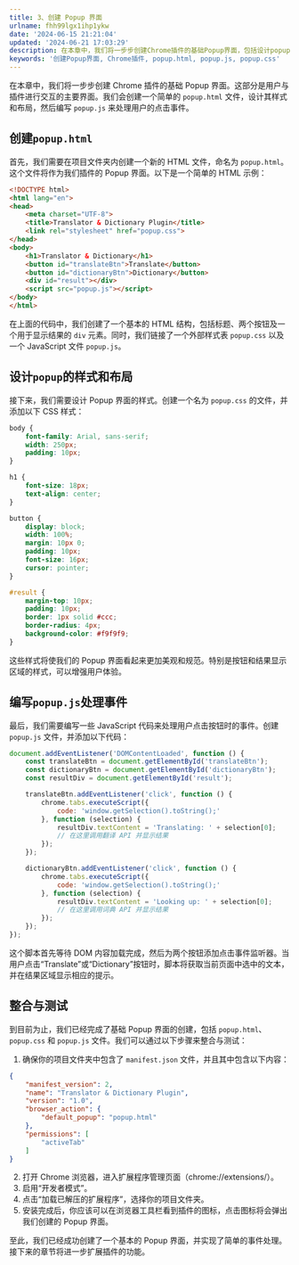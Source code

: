 ```yaml
---
title: 3、创建 Popup 界面
urlname: fhh99lgx1ihp1ykw
date: '2024-06-15 21:21:04'
updated: '2024-06-21 17:03:29'
description: 在本章中，我们将一步步创建Chrome插件的基础Popup界面，包括设计popup.html、popup.css以及编写popup.js来处理用户的点击事件。
keywords: '创建Popup界面, Chrome插件, popup.html, popup.js, popup.css'
---
```

在本章中，我们将一步步创建 Chrome 插件的基础 Popup 界面。这部分是用户与插件进行交互的主要界面。我们会创建一个简单的 `popup.html` 文件，设计其样式和布局，然后编写 `popup.js` 来处理用户的点击事件。

## 创建`popup.html`

首先，我们需要在项目文件夹内创建一个新的 HTML 文件，命名为 `popup.html`。这个文件将作为我们插件的 Popup 界面。以下是一个简单的 HTML 示例：

```html
<!DOCTYPE html>
<html lang="en">
<head>
    <meta charset="UTF-8">
    <title>Translator & Dictionary Plugin</title>
    <link rel="stylesheet" href="popup.css">
</head>
<body>
    <h1>Translator & Dictionary</h1>
    <button id="translateBtn">Translate</button>
    <button id="dictionaryBtn">Dictionary</button>
    <div id="result"></div>
    <script src="popup.js"></script>
</body>
</html>
```

在上面的代码中，我们创建了一个基本的 HTML 结构，包括标题、两个按钮及一个用于显示结果的 `div` 元素。同时，我们链接了一个外部样式表 `popup.css` 以及一个 JavaScript 文件 `popup.js`。

## 设计`popup`的样式和布局

接下来，我们需要设计 Popup 界面的样式。创建一个名为 `popup.css` 的文件，并添加以下 CSS 样式：

```css
body {
    font-family: Arial, sans-serif;
    width: 250px;
    padding: 10px;
}

h1 {
    font-size: 18px;
    text-align: center;
}

button {
    display: block;
    width: 100%;
    margin: 10px 0;
    padding: 10px;
    font-size: 16px;
    cursor: pointer;
}

#result {
    margin-top: 10px;
    padding: 10px;
    border: 1px solid #ccc;
    border-radius: 4px;
    background-color: #f9f9f9;
}
```

这些样式将使我们的 Popup 界面看起来更加美观和规范。特别是按钮和结果显示区域的样式，可以增强用户体验。

## 编写`popup.js`处理事件

最后，我们需要编写一些 JavaScript 代码来处理用户点击按钮时的事件。创建 `popup.js` 文件，并添加以下代码：

```javascript
document.addEventListener('DOMContentLoaded', function () {
    const translateBtn = document.getElementById('translateBtn');
    const dictionaryBtn = document.getElementById('dictionaryBtn');
    const resultDiv = document.getElementById('result');

    translateBtn.addEventListener('click', function () {
        chrome.tabs.executeScript({
            code: 'window.getSelection().toString();'
        }, function (selection) {
            resultDiv.textContent = 'Translating: ' + selection[0];
            // 在这里调用翻译 API 并显示结果
        });
    });

    dictionaryBtn.addEventListener('click', function () {
        chrome.tabs.executeScript({
            code: 'window.getSelection().toString();'
        }, function (selection) {
            resultDiv.textContent = 'Looking up: ' + selection[0];
            // 在这里调用词典 API 并显示结果
        });
    });
});
```

这个脚本首先等待 DOM 内容加载完成，然后为两个按钮添加点击事件监听器。当用户点击“Translate”或“Dictionary”按钮时，脚本将获取当前页面中选中的文本，并在结果区域显示相应的提示。

## 整合与测试

到目前为止，我们已经完成了基础 Popup 界面的创建，包括 `popup.html`、`popup.css` 和 `popup.js` 文件。我们可以通过以下步骤来整合与测试：

1.  确保你的项目文件夹中包含了 `manifest.json` 文件，并且其中包含以下内容： 
```json
{
    "manifest_version": 2,
    "name": "Translator & Dictionary Plugin",
    "version": "1.0",
    "browser_action": {
        "default_popup": "popup.html"
    },
    "permissions": [
        "activeTab"
    ]
}
```
 

2.  打开 Chrome 浏览器，进入扩展程序管理页面（chrome://extensions/）。 
3.  启用“开发者模式”。 
4.  点击“加载已解压的扩展程序”，选择你的项目文件夹。 
5.  安装完成后，你应该可以在浏览器工具栏看到插件的图标，点击图标将会弹出我们创建的 Popup 界面。 

至此，我们已经成功创建了一个基本的 Popup 界面，并实现了简单的事件处理。接下来的章节将进一步扩展插件的功能。

